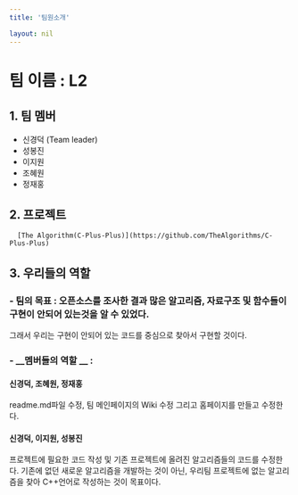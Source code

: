 ```yaml
---
title: '팀원소개'

layout: nil
---
```


# 팀 이름 : L2

##  1. 팀 멤버 
   - 신경덕 (Team leader)  
   - 성봉진 
   - 이지원
   - 조혜원
   - 정재홍

## 2. 프로젝트  <br>
      [The Algorithm(C-Plus-Plus)](https://github.com/TheAlgorithms/C-Plus-Plus)
    
## 3. 우리들의 역할 <br>

### - __팀의 목표__ : 오픈소스를 조사한 결과 많은 알고리즘, 자료구조 및 함수들이 구현이 안되어 있는것을 알 수 있었다. <br>
그래서 우리는 구현이 안되어 있는 코드를 중심으로 찾아서 구현할 것이다.

### - __멤버들의 역할 __ : <br>
#### 신경덕, 조혜원, 정재홍 <br>
readme.md파일 수정, 팀 메인페이지의 Wiki 수정 그리고 홈페이지를 만들고 수정한다. <br>

#### 신경덕, 이지원, 성봉진 <br>
프로젝트에 필요한 코드 작성 및 기존 프로젝트에 올려진 알고리즘들의 코드를 수정한다. 기존에 없던 새로운 알고리즘을 개발하는 것이 아닌, 우리팀 프로젝트에 없는 알고리즘을 찾아 C++언어로 작성하는 것이 목표이다.

